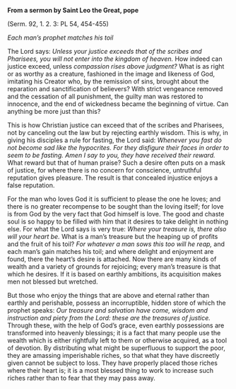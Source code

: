 

**From a sermon by Saint Leo the Great, pope**

(Serm. 92, 1. 2. 3: PL 54, 454-455)

_Each man’s prophet matches his toil_

The Lord says: _Unless your justice exceeds that of the scribes and Pharisees, you will not enter into the kingdom of heaven._ How indeed can justice exceed, unless _compassion rises above judgment?_ What is as right or as worthy as a creature, fashioned in the image and likeness of God, imitating his Creator who, by the remission of sins, brought about the reparation and sanctification of believers? With strict vengeance removed and the cessation of all punishment, the guilty man was restored to innocence, and the end of wickedness became the beginning of virtue. Can anything be more just than this?

This is how Christian justice can exceed that of the scribes and Pharisees, not by canceling out the law but by rejecting earthly wisdom. This is why, in giving his disciples a rule for fasting, the Lord said: _Whenever you fast do not become sad like the hypocrites. For they disfigure their faces in order to seem to be fasting. Amen I say to you, they have received their reward._ What reward but that of human praise? Such a desire often puts on a mask of justice, for where there is no concern for conscience, untruthful reputation gives pleasure. The result is that concealed injustice enjoys a false reputation.

For the man who loves God it is sufficient to please the one he loves; and there is no greater recompense to be sought than the loving itself; for love is from God by the very fact that God himself is love. The good and chaste soul is so happy to be filled with him that it desires to take delight in nothing else. For what the Lord says is very true: _Where your treasure is, there also will your heart be._ What is a man’s treasure but the heaping up of profits and the fruit of his toil? _For whatever a man sows this too will he reap,_ and each man’s gain matches his toil; and where delight and enjoyment are found, there the heart’s desire is attached. Now there are many kinds of wealth and a variety of grounds for rejoicing; every man’s treasure is that which he desires. If it is based on earthly ambitions, its acquisition makes men not blessed but wretched.

But those who enjoy the things that are above and eternal rather than earthly and perishable, possess an incorruptible, hidden store of which the prophet speaks: _Our treasure and salvation have come, wisdom and instruction and piety from the Lord: these are the treasures of justice._ Through these, with the help of God’s grace, even earthly possessions are transformed into heavenly blessings; it is a fact that many people use the wealth which is either rightfully left to them or otherwise acquired, as a tool of devotion. By distributing what might be superfluous to support the poor, they are amassing imperishable riches, so that what they have discreetly given cannot be subject to loss. They have properly placed those riches where their heart is; it is a most blessed thing to work to increase such riches rather than to fear that they may pass away.

